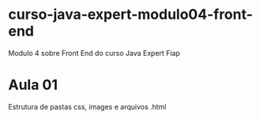 # curso-java-expert-modulo04-front-end
Modulo 4 sobre Front End do curso Java Expert Fiap
# Aula 01
Estrutura de pastas css, images e arquivos .html
